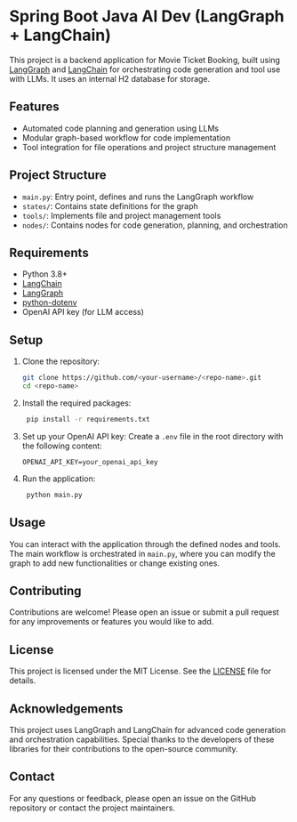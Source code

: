 # Spring Boot Java AI Dev (LangGraph + LangChain)

This project is a backend application for Movie Ticket Booking, built using [LangGraph](https://github.com/langchain-ai/langgraph) and [LangChain](https://github.com/langchain-ai/langchain) for orchestrating code generation and tool use with LLMs. It uses an internal H2 database for storage.

## Features

- Automated code planning and generation using LLMs
- Modular graph-based workflow for code implementation
- Tool integration for file operations and project structure management

## Project Structure

- `main.py`: Entry point, defines and runs the LangGraph workflow
- `states/`: Contains state definitions for the graph
- `tools/`: Implements file and project management tools
- `nodes/`: Contains nodes for code generation, planning, and orchestration

## Requirements

- Python 3.8+
- [LangChain](https://github.com/langchain-ai/langchain)
- [LangGraph](https://github.com/langchain-ai/langgraph)
- [python-dotenv](https://pypi.org/project/python-dotenv/)
- OpenAI API key (for LLM access)

## Setup

1. Clone the repository:
   ```bash
   git clone https://github.com/<your-username>/<repo-name>.git
   cd <repo-name>

2. Install the required packages:
   ```bash
    pip install -r requirements.txt
    ```
3. Set up your OpenAI API key:
   Create a `.env` file in the root directory with the following content:
   ```plaintext
   OPENAI_API_KEY=your_openai_api_key
   ```
4. Run the application:
   ```bash
    python main.py
    ```
## Usage
You can interact with the application through the defined nodes and tools. The main workflow is orchestrated in `main.py`, where you can modify the graph to add new functionalities or change existing ones.

## Contributing
Contributions are welcome! Please open an issue or submit a pull request for any improvements or features you would like to add.

## License
This project is licensed under the MIT License. See the [LICENSE](LICENSE) file for details.

## Acknowledgements
This project uses LangGraph and LangChain for advanced code generation and orchestration capabilities. Special thanks to the developers of these libraries for their contributions to the open-source community.

## Contact
For any questions or feedback, please open an issue on the GitHub repository or contact the project maintainers.
